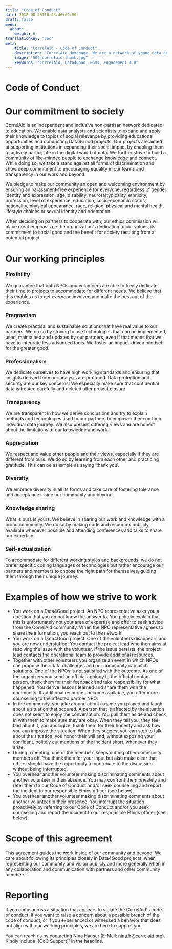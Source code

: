 ```yaml
---
title: "Code of Conduct"
date: 2018-08-23T10:48:46+02:00
draft: false
menu:
  about:
    weight: 6
translationKey: "coc"
meta:
    title: "CorrelAid - Code of Conduct"
    description: "CorrelAid Homepage. We are a network of young data analysts that wants to change the world with a more inclusive, integrated and innovative approach to data analysis."
    image: "509-correlaid-thumb.jpg"
    keywords: "CorrelAid, Data4Good, NGOs, Engagement 4.0"
---
```


# Code of Conduct


# Our commitment to society

CorrelAid is an independent and inclusive non-partisan network dedicated to education. We enable data analysts and scientists to expand and apply their knowledge to topics of social relevance by providing educational opportunities and conducting Data4Good projects. Our projects are aimed at supporting institutions in expanding their social impact by enabling them to actively participate in the digital world of data. We further strive to build a community of like-minded people to exchange knowledge and connect. While doing so, we take a stand against all forms of discrimination and show deep commitment to encouraging equality in our teams and transparency in our work and beyond.

We pledge to make our community an open and welcoming environment by ensuring an harassment-free experience for everyone, regardless of gender identity and expression, age, disability, neuro(a)typicality, ethnicity, profession, level of experience, education, socio-economic status, nationality, physical appearance, race, religion, physical and mental health, lifestyle choices or sexual identity and orientation. 

When deciding on partners to cooperate with, our ethics commission will place great emphasis on the organization’s dedication to our values, its commitment to social good and the benefit for society resulting from a potential project.


# Our working principles


### Flexibility

We guarantee that both NPOs and volunteers are able to freely dedicate their time to projects to accommodate for different needs. We believe that this enables us to get everyone involved and make the best out of the experience.


### Pragmatism

We create practical and sustainable solutions that have real value to our partners. We do so by striving to use technologies that can be implemented, used, maintained and updated by our partners, even if that means that we have to integrate less advanced tools. We foster an impact-driven mindset for the greater good.


### Professionalism

We dedicate ourselves to have high working standards and ensuring that insights derived from our analysis are profound. Data protection and security are our key concerns. We especially make sure that confidential data is treated carefully and deleted after project closure.


### Transparency

We are transparent in how we derive conclusions and try to explain methods and technologies used to our partners to empower them on their individual data journey. We also present differing views and are honest about the limitations of our knowledge and work. 


### Appreciation

We respect and value other people and their views, especially if they are different from ours. We do so by learning from each other and practicing gratitude. This can be as simple as saying ‘thank you’.


### Diversity 

We embrace diversity in all its forms and take care of fostering tolerance and acceptance inside our community and beyond.


### Knowledge sharing

What is ours is yours. We believe in sharing our work and knowledge with a broad community. We do so by making code and resources publicly available whenever possible and attending conferences and talks to share our expertise.


### Self-actualization

To accommodate for different working styles and backgrounds, we do not prefer specific coding languages or technologies but rather encourage our partners and members to choose the right path for themselves, guiding them through their unique journey.


# Examples of how we strive to work



*   You work on a Data4Good project. An NPO representative asks you a question that you do not know the answer to. You politely explain that this is unfortunately not your area of expertise and offer to seek advice from the CorrelAid community. When the NPO representative agrees to share the information, you reach out to the network.
*   You work on a Data4Good project. One of the volunteers disappears and you are now understaffed. You contact the project lead who then aims at resolving the issue with the volunteer. If the issue persists, the project lead contacts the operational team to provide additional resources.
*   Together with other volunteers you organize an event in which NPOs can propose their data challenges and our community can pitch solutions. One of the NPOs is not satisfied with the outcome. As one of the organizers you send an official apology to the official contact person, thank them for their feedback and take responsibility for what happened. You derive lessons learned and share them with the community. If additional resources become available, you offer more counselling to the affected partner NPO.
*   In the community, you joke around about a game you played and laugh about a situation that occured. A person that is affected by the situation does not seem to enjoy the conversation. You pull them aside and check in with them to make sure they are okay. When they tell you, they feel bad about it, you apologize, thank them for their honesty and ask how you can improve the situation. When they suggest you can stop to talk about the situation, you honor their will and, without exposing your confidant, politely cut mentions of the incident short, whenever they arise.
*   During a meeting, one of the members keeps cutting other community members off. You thank them for your input but also make clear that others should have the opportunity to contribute to the discussion without being interrupted.
*   You overhear another volunteer making discriminating comments about another volunteer in their absence. You may confront them privately and refer them to our Code of Conduct and/or seek counselling and report the incident to our responsible Ethics officer (see below).
*   You overhear another volunteer making discriminating comments about another volunteer in their presence. You interrupt the situation proactively by referring to our Code of Conduct and/or you seek counselling and report the incident to our responsible Ethics officer (see below).


# Scope of this agreement 

This agreement guides the work inside of our community and beyond. We care about following its principles closely in Data4Good projects, when representing our community and vision publicly and more generally when in any collaboration and communication with partners and other community members.


# Reporting

If you come across a situation that appears to violate the CorrelAid's code of conduct, if you want to raise a concern about a possible breach of the code of conduct, or if you experienced or witnessed a behavior that does not align with our working principles, we are here to support you. 

You can reach us by contacting Nina Hauser (E-Mail: nina.h@correlaid.org). Kindly include '[CoC Support]' in the headline.
